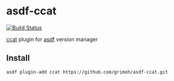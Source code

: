 # asdf-ccat
[![Build Status](https://travis-ci.org/grimoh/asdf-ccat.svg?branch=master)](https://travis-ci.org/grimoh/asdf-ccat)

[ccat](https://github.com/jingweno/ccat) plugin for [asdf](https://github.com/asdf-vm/asdf) version manager

## Install
```
asdf plugin-add ccat https://github.com/grimoh/asdf-ccat.git
```
